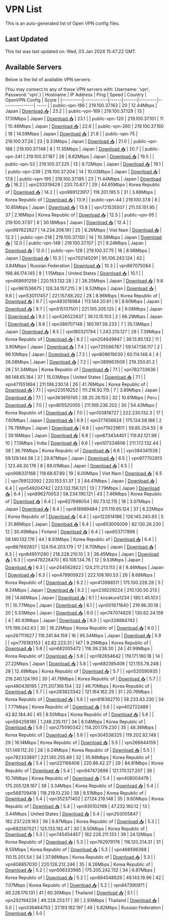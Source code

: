 # VPN List

This is an auto-generated list of Open VPN config files.

## Last Updated

This list was last updated on: Wed, 03 Jan 2024 15:47:22 GMT.

## Available Servers

Below is the list of available VPN servers:

(You may connect to any of these VPN servers with: Username: 'vpn', Password: 'vpn'.)
| Hostname | IP Address | Ping | Speed | Country | OpenVPN Config | Score |
|----------|------------|------|-------|---------|----------------| ----- |
| public-vpn-186 | 219.100.37.163 | 20 | 12.44Mbps | Japan | [Download 📥](./configs/server_0_JP.ovpn) | 23.2 |
| public-vpn-169 | 219.100.37.129 | 13 | 17.10Mbps | Japan | [Download 📥](./configs/server_1_JP.ovpn) | 23.1 |
| public-vpn-120 | 219.100.37.101 | 11 | 10.48Mbps | Japan | [Download 📥](./configs/server_2_JP.ovpn) | 22.6 |
| public-vpn-260 | 219.100.37.160 | 18 | 14.59Mbps | Japan | [Download 📥](./configs/server_3_JP.ovpn) | 21.8 |
| public-vpn-75 | 219.100.37.24 | 23 | 9.33Mbps | Japan | [Download 📥](./configs/server_4_JP.ovpn) | 21.0 |
| public-vpn-188 | 219.100.37.148 | 8 | 11.35Mbps | Japan | [Download 📥](./configs/server_5_JP.ovpn) | 20.7 |
| public-vpn-241 | 219.100.37.187 | 26 | 8.82Mbps | Japan | [Download 📥](./configs/server_6_JP.ovpn) | 19.5 |
| public-vpn-53 | 219.100.37.225 | 13 | 9.72Mbps | Japan | [Download 📥](./configs/server_7_JP.ovpn) | 19.1 |
| public-vpn-239 | 219.100.37.204 | 14 | 10.03Mbps | Japan | [Download 📥](./configs/server_8_JP.ovpn) | 17.8 |
| public-vpn-195 | 219.100.37.195 | 23 | 11.44Mbps | Japan | [Download 📥](./configs/server_9_JP.ovpn) | 16.2 |
| vpn233319428 | 220.70.87.7 | 29 | 44.65Mbps | Korea Republic of | [Download 📥](./configs/server_10_KR.ovpn) | 14.2 |
| vpn989123917 | 119.201.195.5 | 31 | 3.88Mbps | Korea Republic of | [Download 📥](./configs/server_11_KR.ovpn) | 13.9 |
| public-vpn-44 | 219.100.37.8 | 8 | 10.85Mbps | Japan | [Download 📥](./configs/server_12_JP.ovpn) | 13.8 |
| vpn721535507 | 211.55.151.95 | 37 | 2.16Mbps | Korea Republic of | [Download 📥](./configs/server_13_KR.ovpn) | 12.5 |
| public-vpn-95 | 219.100.37.97 | 8 | 30.18Mbps | Japan | [Download 📥](./configs/server_14_JP.ovpn) | 12.4 |
| vpn997622627 | 14.234.206.161 | 25 | 8.26Mbps | Viet Nam | [Download 📥](./configs/server_15_VN.ovpn) | 12.2 |
| public-vpn-218 | 219.100.37.150 | 14 | 10.38Mbps | Japan | [Download 📥](./configs/server_16_JP.ovpn) | 12.0 |
| public-vpn-148 | 219.100.37.107 | 21 | 9.24Mbps | Japan | [Download 📥](./configs/server_17_JP.ovpn) | 12.0 |
| public-vpn-128 | 219.100.37.75 | 16 | 8.98Mbps | Japan | [Download 📥](./configs/server_18_JP.ovpn) | 10.3 |
| vpn702140291 | 95.106.243.124 | 42 | 3.84Mbps | Russian Federation | [Download 📥](./configs/server_19_RU.ovpn) | 10.3 |
| vpn867075084 | 198.46.174.145 | 9 | 1.15Mbps | United States | [Download 📥](./configs/server_20_US.ovpn) | 10.1 |
| vpn468691259 | 220.153.132.28 | 2 | 26.25Mbps | Japan | [Download 📥](./configs/server_21_JP.ovpn) | 9.8 |
| vpn961536675 | 126.34.157.215 | 9 | 8.52Mbps | Japan | [Download 📥](./configs/server_22_JP.ovpn) | 9.8 |
| vpn530117457 | 221.157.68.202 | 28 | 8.96Mbps | Korea Republic of | [Download 📥](./configs/server_23_KR.ovpn) | 9.7 |
| vpn483016984 | 113.144.20.61 | 9 | 8.60Mbps | Japan | [Download 📥](./configs/server_24_JP.ovpn) | 9.7 |
| vpn515137501 | 221.105.205.125 | 4 | 9.08Mbps | Japan | [Download 📥](./configs/server_25_JP.ovpn) | 9.2 |
| vpn526522637 | 36.13.15.103 | 2 | 66.29Mbps | Japan | [Download 📥](./configs/server_26_JP.ovpn) | 8.8 |
| vpn389707148 | 180.197.39.233 | 7 | 35.13Mbps | Japan | [Download 📥](./configs/server_27_JP.ovpn) | 8.5 |
| vpn180321794 | 1.243.210.127 | 29 | 7.39Mbps | Korea Republic of | [Download 📥](./configs/server_28_KR.ovpn) | 8.2 |
| vpn254649947 | 36.13.85.132 | 11 | 3.90Mbps | Japan | [Download 📥](./configs/server_29_JP.ovpn) | 7.4 |
| vpn725586787 | 59.147.136.117 | 2 | 96.10Mbps | Japan | [Download 📥](./configs/server_30_JP.ovpn) | 7.3 |
| vpn809619030 | 60.114.148.4 | 4 | 26.08Mbps | Japan | [Download 📥](./configs/server_31_JP.ovpn) | 7.2 |
| vpn389963509 | 219.250.61.2 | 28 | 51.34Mbps | Korea Republic of | [Download 📥](./configs/server_32_KR.ovpn) | 7.1 |
| vpn782733636 | 98.148.65.184 | 37 | 15.03Mbps | United States | [Download 📥](./configs/server_33_US.ovpn) | 7.1 |
| vpn471551894 | 211.198.230.14 | 26 | 41.76Mbps | Korea Republic of | [Download 📥](./configs/server_34_KR.ovpn) | 7.1 |
| vpn223516252 | 111.216.92.115 | 7 | 3.89Mbps | Japan | [Download 📥](./configs/server_35_JP.ovpn) | 7.1 |
| vpn363819745 | 38.25.26.153 | 32 | 10.81Mbps | Peru | [Download 📥](./configs/server_36_PE.ovpn) | 7.0 |
| vpn805520055 | 211.199.236.202 | 30 | 54.43Mbps | Korea Republic of | [Download 📥](./configs/server_37_KR.ovpn) | 7.0 |
| vpn103818727 | 222.230.132.3 | 17 | 7.60Mbps | Japan | [Download 📥](./configs/server_38_JP.ovpn) | 6.9 |
| vpn377456624 | 175.134.58.188 | 2 | 76.78Mbps | Japan | [Download 📥](./configs/server_39_JP.ovpn) | 6.8 |
| vpn719229611 | 59.85.254.55 | 9 | 39.16Mbps | Japan | [Download 📥](./configs/server_40_JP.ovpn) | 6.8 |
| vpn673434401 | 119.82.121.98 | 10 | 7.13Mbps | India | [Download 📥](./configs/server_41_IN.ovpn) | 6.6 |
| vpn107334606 | 211.172.132.44 | 38 | 36.76Mbps | Korea Republic of | [Download 📥](./configs/server_42_KR.ovpn) | 6.6 |
| vpn384341538 | 59.129.144.56 | 2 | 29.87Mbps | Japan | [Download 📥](./configs/server_43_JP.ovpn) | 6.5 |
| vpn977702913 | 123.48.30.176 | 8 | 89.01Mbps | Japan | [Download 📥](./configs/server_44_JP.ovpn) | 6.5 |
| vpn998331168 | 118.68.67.89 | 19 | 6.00Mbps | Viet Nam | [Download 📥](./configs/server_45_VN.ovpn) | 6.5 |
| vpn789122092 | 220.153.51.37 | 3 | 84.41Mbps | Japan | [Download 📥](./configs/server_46_JP.ovpn) | 6.4 |
| vpn549204742 | 223.132.156.121 | 13 | 7.79Mbps | Japan | [Download 📥](./configs/server_47_JP.ovpn) | 6.4 |
| vpn896270053 | 58.234.190.121 | 43 | 7.46Mbps | Korea Republic of | [Download 📥](./configs/server_48_KR.ovpn) | 6.4 |
| vpn627698054 | 60.73.12.115 | 18 | 3.07Mbps | Japan | [Download 📥](./configs/server_49_JP.ovpn) | 6.4 |
| vpn818989484 | 211.119.65.124 | 37 | 6.22Mbps | Korea Republic of | [Download 📥](./configs/server_50_KR.ovpn) | 6.4 |
| vpn122614186 | 126.145.240.93 | 5 | 31.86Mbps | Japan | [Download 📥](./configs/server_51_JP.ovpn) | 6.4 |
| vpn653005009 | 82.130.26.230 | 12 | 30.49Mbps | Finland | [Download 📥](./configs/server_52_FI.ovpn) | 6.4 |
| vpn653717896 | 58.140.132.176 | 44 | 8.93Mbps | Korea Republic of | [Download 📥](./configs/server_53_KR.ovpn) | 6.4 |
| vpn887692837 | 124.154.203.179 | 17 | 9.70Mbps | Japan | [Download 📥](./configs/server_54_JP.ovpn) | 6.3 |
| vpn849511280 | 218.228.210.10 | 3 | 36.45Mbps | Japan | [Download 📥](./configs/server_55_JP.ovpn) | 6.3 |
| vpn478226470 | 60.108.134.76 | 12 | 9.53Mbps | Japan | [Download 📥](./configs/server_56_JP.ovpn) | 6.3 |
| vpn254562922 | 124.211.213.113 | 8 | 8.46Mbps | Japan | [Download 📥](./configs/server_57_JP.ovpn) | 6.3 |
| vpn478905923 | 222.108.180.53 | 28 | 8.68Mbps | Korea Republic of | [Download 📥](./configs/server_58_KR.ovpn) | 6.2 |
| vpn413988511 | 175.100.228.28 | 5 | 9.24Mbps | Japan | [Download 📥](./configs/server_59_JP.ovpn) | 6.2 |
| vpn239229224 | 210.130.50.213 | 38 | 14.66Mbps | Japan | [Download 📥](./configs/server_60_JP.ovpn) | 6.1 |
| kozakura1234 | 180.1.45.103 | 11 | 10.77Mbps | Japan | [Download 📥](./configs/server_61_JP.ovpn) | 6.1 |
| vpn501671840 | 219.96.30.18 | 20 | 5.53Mbps | Japan | [Download 📥](./configs/server_62_JP.ovpn) | 6.0 |
| vpn747074829 | 130.62.24.159 | 4 | 40.93Mbps | Japan | [Download 📥](./configs/server_63_JP.ovpn) | 6.0 |
| vpn328884742 | 175.199.242.63 | 30 | 18.22Mbps | Korea Republic of | [Download 📥](./configs/server_64_KR.ovpn) | 6.0 |
| vpn267111627 | 118.241.84.159 | 16 | 95.54Mbps | Japan | [Download 📥](./configs/server_65_JP.ovpn) | 5.9 |
| vpn776183153 | 42.82.223.31 | 147 | 9.29Mbps | Korea Republic of | [Download 📥](./configs/server_66_KR.ovpn) | 5.8 |
| vpn682005472 | 118.39.238.30 | 24 | 41.99Mbps | Korea Republic of | [Download 📥](./configs/server_67_KR.ovpn) | 5.8 |
| vpn182654642 | 119.171.160.18 | 14 | 27.22Mbps | Japan | [Download 📥](./configs/server_68_JP.ovpn) | 5.8 |
| vpn682395406 | 121.155.78.248 | 28 | 12.49Mbps | Korea Republic of | [Download 📥](./configs/server_69_KR.ovpn) | 5.7 |
| vpn520590935 | 219.240.124.190 | 30 | 41.76Mbps | Korea Republic of | [Download 📥](./configs/server_70_KR.ovpn) | 5.7 |
| vpn480436195 | 211.207.166.154 | 32 | 46.70Mbps | Korea Republic of | [Download 📥](./configs/server_71_KR.ovpn) | 5.7 |
| vpn283823342 | 121.164.162.29 | 31 | 20.76Mbps | Korea Republic of | [Download 📥](./configs/server_72_KR.ovpn) | 5.6 |
| vpn816382710 | 58.233.63.230 | 34 | 7.77Mbps | Korea Republic of | [Download 📥](./configs/server_73_KR.ovpn) | 5.6 |
| vpn402722489 | 42.82.184.40 | 45 | 8.50Mbps | Korea Republic of | [Download 📥](./configs/server_74_KR.ovpn) | 5.6 |
| vpn594258185 | 1.248.235.117 | 34 | 8.04Mbps | Korea Republic of | [Download 📥](./configs/server_75_KR.ovpn) | 5.6 |
| vpn275090342 | 114.201.179.230 | 35 | 48.36Mbps | Korea Republic of | [Download 📥](./configs/server_76_KR.ovpn) | 5.6 |
| vpn304538325 | 119.202.82.148 | 29 | 16.14Mbps | Korea Republic of | [Download 📥](./configs/server_77_KR.ovpn) | 5.5 |
| vpn266844159 | 121.149.112.20 | 28 | 9.24Mbps | Korea Republic of | [Download 📥](./configs/server_78_KR.ovpn) | 5.5 |
| vpn782333897 | 221.140.255.89 | 32 | 35.98Mbps | Korea Republic of | [Download 📥](./configs/server_79_KR.ovpn) | 5.4 |
| vpn221166406 | 220.86.42.27 | 29 | 84.81Mbps | Korea Republic of | [Download 📥](./configs/server_80_KR.ovpn) | 5.4 |
| vpn947472696 | 121.170.127.207 | 36 | 10.74Mbps | Korea Republic of | [Download 📥](./configs/server_81_KR.ovpn) | 5.4 |
| vpn408004478 | 175.205.128.167 | 38 | 3.34Mbps | Korea Republic of | [Download 📥](./configs/server_82_KR.ovpn) | 5.4 |
| vpn568709418 | 118.219.13.230 | 38 | 9.51Mbps | Korea Republic of | [Download 📥](./configs/server_83_KR.ovpn) | 5.4 |
| vpn352371402 | 27.124.219.148 | 35 | 9.60Mbps | Korea Republic of | [Download 📥](./configs/server_84_KR.ovpn) | 5.4 |
| vpn930102199 | 47.232.160.12 | 13 | 3.44Mbps | United States | [Download 📥](./configs/server_85_US.ovpn) | 5.4 |
| vpn203055847 | 182.237.229.163 | 36 | 6.87Mbps | Korea Republic of | [Download 📥](./configs/server_86_KR.ovpn) | 5.3 |
| vpn682567521 | 125.133.192.47 | 30 | 8.50Mbps | Korea Republic of | [Download 📥](./configs/server_87_KR.ovpn) | 5.3 |
| vpn745454457 | 182.226.211.133 | 39 | 24.12Mbps | Korea Republic of | [Download 📥](./configs/server_88_KR.ovpn) | 5.3 |
| vpn762979176 | 116.120.214.31 | 31 | 9.55Mbps | Korea Republic of | [Download 📥](./configs/server_89_KR.ovpn) | 5.3 |
| vpn468596368 | 110.15.201.54 | 34 | 37.98Mbps | Korea Republic of | [Download 📥](./configs/server_90_KR.ovpn) | 5.3 |
| vpn608857030 | 220.126.212.246 | 35 | 8.26Mbps | Korea Republic of | [Download 📥](./configs/server_91_KR.ovpn) | 5.2 |
| vpn506333995 | 175.205.242.132 | 34 | 6.87Mbps | Korea Republic of | [Download 📥](./configs/server_92_KR.ovpn) | 5.2 |
| vpn884548829 | 49.143.19.96 | 42 | 7.07Mbps | Korea Republic of | [Download 📥](./configs/server_93_KR.ovpn) | 5.2 |
| vpn847390971 | 49.228.176.131 | 41 | 60.30Mbps | Thailand | [Download 📥](./configs/server_94_TH.ovpn) | 5.1 |
| vpn292194234 | 49.228.253.17 | 30 | 2.93Mbps | Thailand | [Download 📥](./configs/server_95_TH.ovpn) | 5.0 |
| vpn339464753 | 37.193.162.197 | 49 | 5.82Mbps | Russian Federation | [Download 📥](./configs/server_96_RU.ovpn) | 5.0 |
